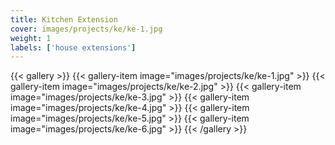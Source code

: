 ```yaml
---
title: Kitchen Extension
cover: images/projects/ke/ke-1.jpg
weight: 1
labels: ['house extensions']
---
```


{{< gallery >}}
{{< gallery-item image="images/projects/ke/ke-1.jpg" >}}
{{< gallery-item image="images/projects/ke/ke-2.jpg" >}}
{{< gallery-item image="images/projects/ke/ke-3.jpg" >}}
{{< gallery-item image="images/projects/ke/ke-4.jpg" >}}
{{< gallery-item image="images/projects/ke/ke-5.jpg" >}}
{{< gallery-item image="images/projects/ke/ke-6.jpg" >}}
{{< /gallery >}}
